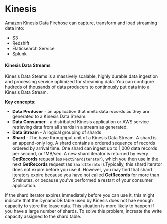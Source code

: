 # Kinesis

Amazon Kinesis Data Firehose can capture, transform and load streaming data into:

* S3
* Redshift
* Elaticsearch Service
* Splunk

#### Kinesis Data Streams

Kinesis Data Steams is a massively scalable, highly durable data ingestion and processing service optimized for streaming data. You can configure hudreds of thousands of data producers to continously put data into a Kinesis Data Stream.

**Key concepts:**
* **Data Producer** - an application that emits data records as they are generated to a Kinesis Data Stream.
* **Data Consumer** - a distributed Kinesis application or AWS service retrieving data from all shards in a stream as generated.
* **Data Stream** - A logical grouping of shards
* **Shard** - The base throughput unit of a Kinesis Data Stream. A shard is an append-only log. A shard contains a ordered sequence of records ordered by arrival time. One shard can ingest up to 1,000 data records per second, or 1MB/sec.
A new shard iterator is returned by every **GetRecords** request (as `NextShardIterator`), which you then use in the next **GetRecords** request (as `ShardIterator`).Typically, this shard iterator does not expire before you use it. However, you may find that shard iterators expire because you have not called **GetRecords** for more than 5 minutes, or because you've performed a restart of your consumer application.

If the shard iterator expires immediately before you can use it, this might indicate that the DynamoDB table used by Kinesis does not hae enough capacity to store the lease data. This situation is more likely to happen if you have a large number of shards. To solve this problem, increate the write capacity assigned to the shard table.

